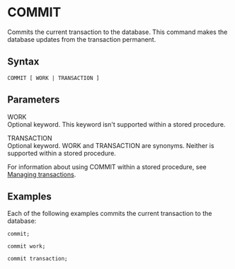 # COMMIT<a name="r_COMMIT"></a>

Commits the current transaction to the database\. This command makes the database updates from the transaction permanent\.

## Syntax<a name="r_COMMIT-synopsis"></a>

```
COMMIT [ WORK | TRANSACTION ]
```

## Parameters<a name="r_COMMIT-parameters"></a>

WORK  
Optional keyword\. This keyword isn't supported within a stored procedure\. 

TRANSACTION  
Optional keyword\. WORK and TRANSACTION are synonyms\. Neither is supported within a stored procedure\. 

For information about using COMMIT within a stored procedure, see [Managing transactions](stored-procedure-transaction-management.md)\. 

## Examples<a name="r_COMMIT-examples"></a>

Each of the following examples commits the current transaction to the database:

```
commit;
```

```
commit work;
```

```
commit transaction;
```